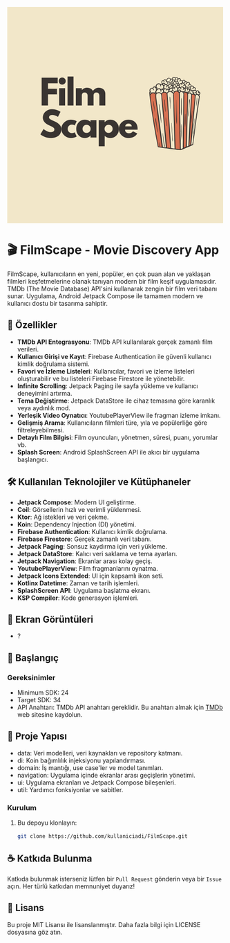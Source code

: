 ![FilmScape Logo](https://github.com/KyneticHaze/FilmScape/blob/master/assets/filmscape_logo.png)

# 🎬 FilmScape - Movie Discovery App

FilmScape, kullanıcıların en yeni, popüler, en çok puan alan ve yaklaşan filmleri keşfetmelerine olanak tanıyan modern bir film keşif uygulamasıdır. TMDb (The Movie Database) API'sini kullanarak zengin bir film veri tabanı sunar. Uygulama, Android Jetpack Compose ile tamamen modern ve kullanıcı dostu bir tasarıma sahiptir.

## 📱 Özellikler

- **TMDb API Entegrasyonu**: TMDb API kullanılarak gerçek zamanlı film verileri.
- **Kullanıcı Girişi ve Kayıt**: Firebase Authentication ile güvenli kullanıcı kimlik doğrulama sistemi.
- **Favori ve İzleme Listeleri**: Kullanıcılar, favori ve izleme listeleri oluşturabilir ve bu listeleri Firebase Firestore ile yönetebilir.
- **Infinite Scrolling**: Jetpack Paging ile sayfa yükleme ve kullanıcı deneyimini artırma.
- **Tema Değiştirme**: Jetpack DataStore ile cihaz temasına göre karanlık veya aydınlık mod.
- **Yerleşik Video Oynatıcı**: YoutubePlayerView ile fragman izleme imkanı.
- **Gelişmiş Arama**: Kullanıcıların filmleri türe, yıla ve popülerliğe göre filtreleyebilmesi.
- **Detaylı Film Bilgisi**: Film oyuncuları, yönetmen, süresi, puanı, yorumlar vb.
- **Splash Screen**: Android SplashScreen API ile akıcı bir uygulama başlangıcı.
  
## 🛠️ Kullanılan Teknolojiler ve Kütüphaneler

- **Jetpack Compose**: Modern UI geliştirme.
- **Coil**: Görsellerin hızlı ve verimli yüklenmesi.
- **Ktor**: Ağ istekleri ve veri çekme.
- **Koin**: Dependency Injection (DI) yönetimi.
- **Firebase Authentication**: Kullanıcı kimlik doğrulama.
- **Firebase Firestore**: Gerçek zamanlı veri tabanı.
- **Jetpack Paging**: Sonsuz kaydırma için veri yükleme.
- **Jetpack DataStore**: Kalıcı veri saklama ve tema ayarları.
- **Jetpack Navigation**: Ekranlar arası kolay geçiş.
- **YoutubePlayerView**: Film fragmanlarını oynatma.
- **Jetpack Icons Extended**: UI için kapsamlı ikon seti.
- **Kotlinx Datetime**: Zaman ve tarih işlemleri.
- **SplashScreen API**: Uygulama başlatma ekranı.
- **KSP Compiler**: Kode generasyon işlemleri.

## 🎨 Ekran Görüntüleri

* ?

## 🚀 Başlangıç

### Gereksinimler

- Minimum SDK: 24
- Target SDK: 34
- API Anahtarı: TMDb API anahtarı gereklidir. Bu anahtarı almak için [TMDb](https://www.themoviedb.org/) web sitesine kaydolun.



## 📁 Proje Yapısı
- data: Veri modelleri, veri kaynakları ve repository katmanı.
- di: Koin bağımlılık injeksiyonu yapılandırması.
- domain: İş mantığı, use case'ler ve model tanımları.
- navigation: Uygulama içinde ekranlar arası geçişlerin yönetimi.
- ui: Uygulama ekranları ve Jetpack Compose bileşenleri.
- util: Yardımcı fonksiyonlar ve sabitler.



### Kurulum

1. Bu depoyu klonlayın:
   ```bash
   git clone https://github.com/kullaniciadi/FilmScape.git


## ☕ Katkıda Bulunma
Katkıda bulunmak isterseniz lütfen bir `Pull Request` gönderin veya bir `Issue` açın. Her türlü katkıdan memnuniyet duyarız!

## 📄 Lisans
Bu proje MIT Lisansı ile lisanslanmıştır. Daha fazla bilgi için LICENSE dosyasına göz atın.
